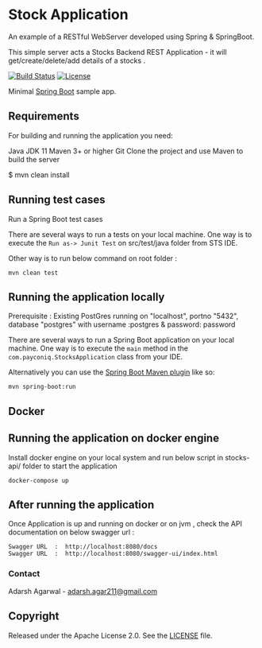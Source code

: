 # Stock Application

An example of a RESTful WebServer developed using Spring & SpringBoot.

This simple server acts a Stocks Backend REST Application - it will get/create/delete/add details of a stocks .

[![Build Status](https://travis-ci.org/codecentric/springboot-sample-app.svg?branch=master)](https://travis-ci.org/codecentric/springboot-sample-app)
[![License](http://img.shields.io/:license-apache-blue.svg)](http://www.apache.org/licenses/LICENSE-2.0.html)

Minimal [Spring Boot](http://projects.spring.io/spring-boot/) sample app.

## Requirements

For building and running the application you need:
 
Java JDK 11
Maven 3+ or higher
Git
Clone the project and use Maven to build the server

$ mvn clean install

## Running test cases

Run a Spring Boot test cases

There are several ways to run a tests on your local machine. One way is to execute the `Run as-> Junit Test` on src/test/java folder from STS IDE.

Other way is to run below command on root folder : 

```shell
mvn clean test
```

## Running the application locally

Prerequisite : Existing PostGres running on "localhost", portno "5432", database "postgres" with username :postgres & password: password

There are several ways to run a Spring Boot application on your local machine. One way is to execute the `main` method in the `com.payconiq.StocksApplication` class from your IDE.

Alternatively you can use the [Spring Boot Maven plugin](https://docs.spring.io/spring-boot/docs/current/reference/html/build-tool-plugins-maven-plugin.html) like so:

```shell
mvn spring-boot:run
```

## Docker

## Running the application on docker engine

Install docker engine on your local system and run below script in stocks-api/ folder to start the application

```shell
docker-compose up
```

## After running the application

Once Application is up and running on docker or on jvm , check the API documentation on below swagger url : 

```shell
Swagger URL  :  http://localhost:8080/docs
Swagger URL  :  http://localhost:8080/swagger-ui/index.html
```
  
### Contact

Adarsh Agarwal - adarsh.agar211@gmail.com

## Copyright

Released under the Apache License 2.0. See the [LICENSE](https://github.com/codecentric/springboot-sample-app/blob/master/LICENSE) file.
